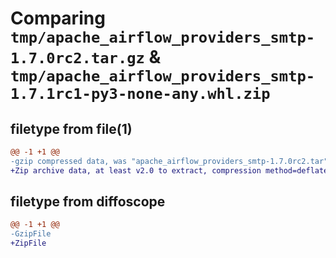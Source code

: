 # Comparing `tmp/apache_airflow_providers_smtp-1.7.0rc2.tar.gz` & `tmp/apache_airflow_providers_smtp-1.7.1rc1-py3-none-any.whl.zip`

## filetype from file(1)

```diff
@@ -1 +1 @@
-gzip compressed data, was "apache_airflow_providers_smtp-1.7.0rc2.tar", last modified: Tue Apr 30 11:45:54 2024, max compression
+Zip archive data, at least v2.0 to extract, compression method=deflate
```

## filetype from diffoscope

```diff
@@ -1 +1 @@
-GzipFile
+ZipFile
```

